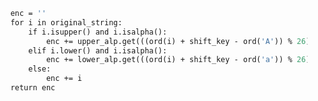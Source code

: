 ```def encrypt(original_string: str, shift_key: int) -> str:
    enc = ''
    for i in original_string:
        if i.isupper() and i.isalpha():
            enc += upper_alp.get(((ord(i) + shift_key - ord('A')) % 26))
        elif i.lower() and i.isalpha():
            enc += lower_alp.get(((ord(i) + shift_key - ord('a')) % 26))
        else:
            enc += i
    return enc